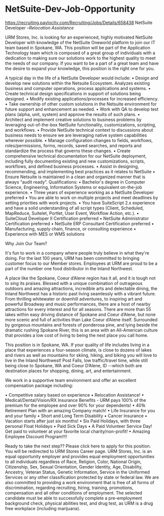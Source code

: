 # NetSuite-Dev-Job-Opportunity
https://recruiting.paylocity.com/Recruiting/Jobs/Details/658438
NetSuite Developer –*Relocation Assistance* 

URM Stores, Inc. is looking for an experienced, highly motivated NetSuite Developer with knowledge of the NetSuite Oneworld platform to join our IT team based in Spokane, WA.  This position will be part of the Application Technology team which is composed of a great group of individuals with a dedication to making sure our solutions work to the highest quality to meet the needs of our company. If you want to be a part of a great team and have the desire to expand your knowledge, this position is the right one for you.

A typical day in the life of a NetSuite Developer would include:
•	Design and develop new solutions within the Netsuite Ecosystem. Analyzes existing business and computer operations, process applications and systems.
•	Create technical design specifications in support of solutions being designed.
•	Modify existing applications/processes for increased efficiency.
•	Take ownership of other custom solutions in the Netsuite environment for future support and enhancement as needed.
•	Work with QA to develop test plans (alpha, unit, system) and approve the results of such plans.
•	Architect and implement creative solutions to business problems by leveraging out-of-the-box NetSuite functionality, customizations, scripting, and workflows.
•	Provide NetSuite technical context to discussions about business needs to ensure we are leveraging native system capabilities wherever possible.
•	Manage configuration changes to fields, workflows, roles/permissions, forms, records, saved searches, and reports and standardize the process that governs these changes.
•	Create comprehensive technical documentation for our NetSuite deployment, including fully documenting existing and new customizations, scripts, workflows, and defined business processes.
•	Assist in designing, recommending, and implementing best practices as it relates to NetSuite
•	Ensure Netsuite is maintained in a clean and organized manner that is always “audit ready”.
Qualifications:
•	Bachelor's degree in Computer Science, Engineering, Information Systems or equivalent on-the-job experience.
•	Three years of experience working as a NetSuite Developer preferred
•	You are able to work on multiple projects and meet deadlines by setting priorities with work projects.
•	You have SuiteScript 2.x experience and have a solid understanding of all script types (Client, Scheduled, MapReduce, Suitelet, Portlet, User Event, Workflow Action, etc.).
•	SuiteCloud Developer II Certification preferred
•	NetSuite Administrator Certification preferred
•	NetSuite ERP Consultant Certification preferred
•	Manufacturing, supply chain, finance, or consulting experience
•	Experience with MES or WMS solutions

Why Join Our Team?

It's fun to work in a company where people truly believe in what they're doing. For the last 100 years, URM has been committed to bringing customer focus to our Member stores. Employees at URM are proud to be a part of the number one food distributor in the Inland Northwest. 

A place like the Spokane, Coeur d’Alene region has it all, and it is tough not to sing its praises. Blessed with a unique combination of outrageous outdoors and amazing attractions, incredible arts and delectable dining, the Inland Northwest has a historic past living seamlessly with a vibrant future. From thrilling whitewater or downhill adventures, to inspiring art and powerful Broadway and music performances, there are a host of nearby attractions for every interest and for all seasons. There are more than 55 lakes within easy driving distance of Spokane and Coeur d’Alene, but none more scenic and full of activities than Lake Coeur d’Alene itself.  Surrounded by gorgeous mountains and forests of ponderosa pine, and lying beside the dramatic rushing Spokane River, this is an area with an All-American culture that provides a low cost of living to being the next place you call home.

This position is in Spokane, WA.  If your quality of life includes living in a place that experiences a four-season climate, is close to dozens of lakes and rivers as well as mountains for skiing, hiking, and biking you will love to live in the Inland Northwest! Post Falls, low traffic/travel time, while still being close to Spokane, WA and Coeur D’Alene, ID --which both are destination places for shopping, dining, art, and entertainment.  

We work in a supportive team environment and offer an excellent compensation package including:

•	Competitive salary based on experience 
•	Relocation Assistance!
•	Medical/Dental/Vision/RX Insurance Benefits - URM pays 100% of the premium for the employee and over 90% for your dependents!
•	401k Retirement Plan with an amazing Company match!
•	Life Insurance for you and your family
•	Short and Long Term Disability
•	Cancer Insurance
•	Vacation starts after just six months!
•	Six Paid Holidays, with three personal Float Holidays
•	Paid Sick Days
•	A Paid Volunteer Service Day!   Get paid to volunteer at your favorite local charity/non-profit!
•	Amazing Employee Discount Program!!!!

Ready to take the next step?? 
Please click here to apply for this position.  You will be redirected to URM Stores Career page.
URM Stores, Inc. is an equal opportunity employer and provides equal employment opportunities to all individuals regardless of Race, Religion, Color, National Origin, Citizenship, Sex, Sexual Orientation, Gender Identity, Age, Disability, Ancestry, Veteran Status, Genetic Information, Service in the Uniformed Services or any other classification protected by state or federal law. We are also committed to providing a work environment that is free of all forms of discrimination, regarding recruiting, hiring, training, promotions, compensation and all other conditions of employment. The selected candidate must be able to successfully complete a pre-employment background check, physical abilities test, and drug test, as URM is a drug free workplace (including marijuana).


